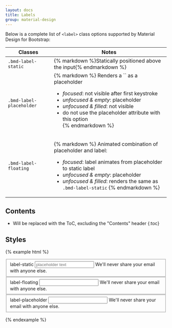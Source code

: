 ```yaml
---
layout: docs
title: Labels
group: material-design
---
```


Below is a complete list of `<label>` class options supported by Material Design for Bootstrap:

<table>
  <thead>
    <tr>
      <th>Classes</th>
      <th>Notes</th>
    </tr>
  </thead>
  <tbody>
    <tr>
      <td>
        <code>.bmd-label-static</code>
      </td>
      <td>
        {% markdown %}Statically positioned above the input{% endmarkdown %}
      </td>
    </tr>
    <tr>
      <td>
        <code>.bmd-label-placeholder</code>
      </td>
      <td>
{% markdown %}
Renders a `<label>` as a placeholder

- _focused_: not visible after first keystroke
- _unfocused & empty_: placeholder
- _unfocused & filled_: not visible
- do not use the placeholder attribute with this option      
{% endmarkdown %}
      </td>
    </tr>
    <tr>
      <td>
        <code>.bmd-label-floating</code>
      </td>
      <td>
{% markdown %}
Animated combination of placeholder and label: 

- _focused_: label animates from placeholder to static label
- _unfocused & empty_: placeholder
- _unfocused & filled_: renders the same as `.bmd-label-static`
{% endmarkdown %}
      </td>
    </tr>
  </tbody>
</table>

## Contents

* Will be replaced with the ToC, excluding the "Contents" header
{:toc}

## Styles

{% example html %}
<form>
  <fieldset class="form-group">
    <label for="exampleInputEmail1" class="bmd-label-static">label-static</label>
    <input type="email" class="form-control" id="exampleInputEmail1" placeholder="placeholder text">
    <span class="bmd-help">We'll never share your email with anyone else.</span>
  </fieldset>
  <fieldset class="form-group">
    <label for="exampleInputEmail1" class="bmd-label-floating">label-floating</label>
    <input type="email" class="form-control" id="exampleInputEmail1">
    <span class="bmd-help">We'll never share your email with anyone else.</span>
  </fieldset>
  <fieldset class="form-group">
    <label for="exampleInputEmail1" class="bmd-label-placeholder">label-placeholder</label>
    <input type="email" class="form-control" id="exampleInputEmail1">
    <span class="bmd-help">We'll never share your email with anyone else.</span>
  </fieldset>
</form>
{% endexample %}
